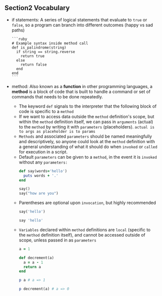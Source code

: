 ## Section2 Vocabulary
- if statements:  A series of logical statements that evaluate to `true` or `false`, so a program can branch into different outcomes (happy vs sad paths)

      ```ruby
      # Example syntax inside method call
      def is_palindrome(string)
        if string == string.reverse
          return true
        else
          return false
        end
      end
      ```

- method:  Also known as a __function__ in other programming languages, a __method__ is a block of code that is built to handle a command or set of commands that needs to be done repeatedly.
    - The keyword `def` signals to the interpreter that the following block of code is specific to a `method`
    - If we want to access data outside the `method` definition's scope, but within the `method` definition itself, we can pass in `arguments` (actual) to the `method` by writing it with `parameters` (placeholders).
        `actual is to args as placeholder is to params`
    - `Methods` and associated `parameters` should be named meaningfully and  descriptively, so anyone could look at the `method` definition with a general understanding of what it should do when `invoked` or `called` for execution in a script.
    - Default `parameters` can be given to a `method`, in the event it is `invoked` without any `parameters:`
      ```ruby
      def say(words='hello')
        puts words + '.'
      end

      say()
      say("how are you")
      ```
    - Parentheses are optional upon `invocation`, but highly recommended
      ```ruby
      say('hello')

      say 'hello'
      ```
    - `Variables` declared within `method` definitions are `local` (specific to the `method` definition itself), and cannot be accessed outside of scope, unless passed in as `parameters`
      ```ruby
      a = 1

      def decrement(a)
        a = a - 1
        return a
      end

      p a # a => 1

      p decrement(a) # a => 0
      ```
